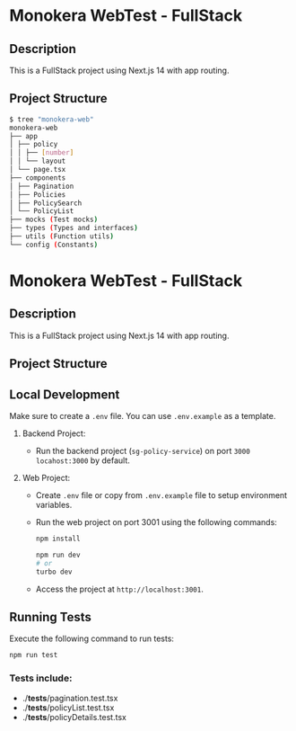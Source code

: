# Monokera WebTest - FullStack

## Description

This is a FullStack project using Next.js 14 with app routing.

## Project Structure

```bash
$ tree "monokera-web"
monokera-web
├── app
│ ├── policy
│ │ ├── [number]
│ │ └── layout
│ └── page.tsx
├── components
│ ├── Pagination
│ ├── Policies
│ ├── PolicySearch
│ └── PolicyList
├── mocks (Test mocks)
├── types (Types and interfaces)
├── utils (Function utils)
└── config (Constants)
```

# Monokera WebTest - FullStack

## Description

This is a FullStack project using Next.js 14 with app routing.

## Project Structure

## Local Development

Make sure to create a `.env` file. You can use `.env.example` as a template.

1. Backend Project:

   - Run the backend project (`sg-policy-service`) on port `3000` `locahost:3000` by default.

2. Web Project:

   - Create `.env` file or copy from `.env.example` file to setup environment variables.

   - Run the web project on port 3001 using the following commands:

     ```bash
     npm install

     npm run dev
     # or
     turbo dev
     ```

   - Access the project at `http://localhost:3001`.

## Running Tests

Execute the following command to run tests:

```bash
npm run test
```

### Tests include:

- ./**tests**/pagination.test.tsx
- ./**tests**/policyList.test.tsx
- ./**tests**/policyDetails.test.tsx
